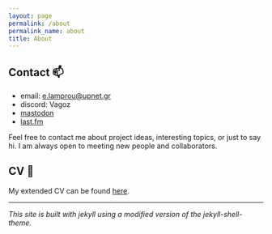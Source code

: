 ```yaml
---
layout: page
permalink: /about
permalink_name: about 
title: About
---
```


## Contact :mailbox:

* email: [e.lamprou@upnet.gr](mailto:e.lamprou@upnet.gr)
* discord: Vagoz
* [mastodon](https://mastodon.social/@vagozino)
* [last.fm](https://www.last.fm/user/Vagozino)

Feel free to contact me about project ideas, interesting topics, or just to say hi.
I am always open to meeting new people and collaborators.

## CV :page_facing_up:

My extended CV can be found [here](/assets/pdf/cv.pdf).

---

*This site is built with jekyll using a modified version of the jekyll-shell-theme.*
